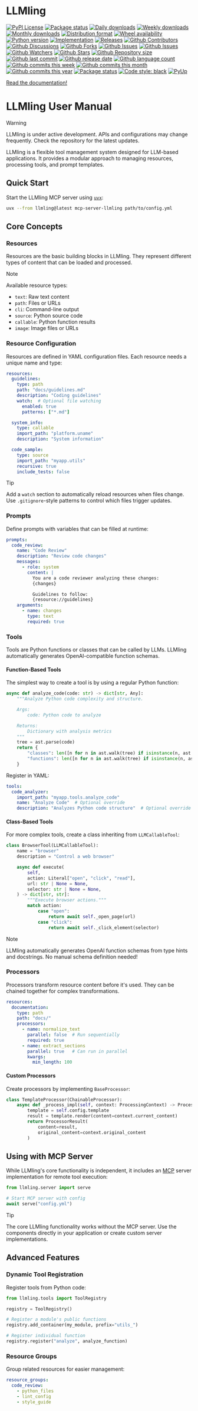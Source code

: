 # LLMling

[![PyPI License](https://img.shields.io/pypi/l/llmling.svg)](https://pypi.org/project/llmling/)
[![Package status](https://img.shields.io/pypi/status/llmling.svg)](https://pypi.org/project/llmling/)
[![Daily downloads](https://img.shields.io/pypi/dd/llmling.svg)](https://pypi.org/project/llmling/)
[![Weekly downloads](https://img.shields.io/pypi/dw/llmling.svg)](https://pypi.org/project/llmling/)
[![Monthly downloads](https://img.shields.io/pypi/dm/llmling.svg)](https://pypi.org/project/llmling/)
[![Distribution format](https://img.shields.io/pypi/format/llmling.svg)](https://pypi.org/project/llmling/)
[![Wheel availability](https://img.shields.io/pypi/wheel/llmling.svg)](https://pypi.org/project/llmling/)
[![Python version](https://img.shields.io/pypi/pyversions/llmling.svg)](https://pypi.org/project/llmling/)
[![Implementation](https://img.shields.io/pypi/implementation/llmling.svg)](https://pypi.org/project/llmling/)
[![Releases](https://img.shields.io/github/downloads/phil65/llmling/total.svg)](https://github.com/phil65/llmling/releases)
[![Github Contributors](https://img.shields.io/github/contributors/phil65/llmling)](https://github.com/phil65/llmling/graphs/contributors)
[![Github Discussions](https://img.shields.io/github/discussions/phil65/llmling)](https://github.com/phil65/llmling/discussions)
[![Github Forks](https://img.shields.io/github/forks/phil65/llmling)](https://github.com/phil65/llmling/forks)
[![Github Issues](https://img.shields.io/github/issues/phil65/llmling)](https://github.com/phil65/llmling/issues)
[![Github Issues](https://img.shields.io/github/issues-pr/phil65/llmling)](https://github.com/phil65/llmling/pulls)
[![Github Watchers](https://img.shields.io/github/watchers/phil65/llmling)](https://github.com/phil65/llmling/watchers)
[![Github Stars](https://img.shields.io/github/stars/phil65/llmling)](https://github.com/phil65/llmling/stars)
[![Github Repository size](https://img.shields.io/github/repo-size/phil65/llmling)](https://github.com/phil65/llmling)
[![Github last commit](https://img.shields.io/github/last-commit/phil65/llmling)](https://github.com/phil65/llmling/commits)
[![Github release date](https://img.shields.io/github/release-date/phil65/llmling)](https://github.com/phil65/llmling/releases)
[![Github language count](https://img.shields.io/github/languages/count/phil65/llmling)](https://github.com/phil65/llmling)
[![Github commits this week](https://img.shields.io/github/commit-activity/w/phil65/llmling)](https://github.com/phil65/llmling)
[![Github commits this month](https://img.shields.io/github/commit-activity/m/phil65/llmling)](https://github.com/phil65/llmling)
[![Github commits this year](https://img.shields.io/github/commit-activity/y/phil65/llmling)](https://github.com/phil65/llmling)
[![Package status](https://codecov.io/gh/phil65/llmling/branch/main/graph/badge.svg)](https://codecov.io/gh/phil65/llmling/)
[![Code style: black](https://img.shields.io/badge/code%20style-black-000000.svg)](https://github.com/psf/black)
[![PyUp](https://pyup.io/repos/github/phil65/llmling/shield.svg)](https://pyup.io/repos/github/phil65/llmling/)

[Read the documentation!](https://phil65.github.io/llmling/)


# LLMling User Manual

> [!WARNING]
> LLMling is under active development. APIs and configurations may change frequently. Check the repository for the latest updates.

LLMling is a flexible tool management system designed for LLM-based applications. It provides a modular approach to managing resources, processing tools, and prompt templates.

## Quick Start

Start the LLMling MCP server using [`uvx`](https://github.com/astral-sh/uv):

```bash
uvx --from llmling@latest mcp-server-llmling path/to/config.yml
```

## Core Concepts

### Resources

Resources are the basic building blocks in LLMling. They represent different types of content that can be loaded and processed.

> [!NOTE]
> Available resource types:
> - `text`: Raw text content
> - `path`: Files or URLs
> - `cli`: Command-line output
> - `source`: Python source code
> - `callable`: Python function results
> - `image`: Image files or URLs

### Resource Configuration

Resources are defined in YAML configuration files. Each resource needs a unique name and type:

```yaml
resources:
  guidelines:
    type: path
    path: "docs/guidelines.md"
    description: "Coding guidelines"
    watch:  # Optional file watching
      enabled: true
      patterns: ["*.md"]

  system_info:
    type: callable
    import_path: "platform.uname"
    description: "System information"

  code_sample:
    type: source
    import_path: "myapp.utils"
    recursive: true
    include_tests: false
```

> [!TIP]
> Add a `watch` section to automatically reload resources when files change. Use `.gitignore`-style patterns to control which files trigger updates.

### Prompts

Define prompts with variables that can be filled at runtime:

```yaml
prompts:
  code_review:
    name: "Code Review"
    description: "Review code changes"
    messages:
      - role: system
        content: |
          You are a code reviewer analyzing these changes:
          {changes}

          Guidelines to follow:
          {resource://guidelines}
    arguments:
      - name: changes
        type: text
        required: true
```

### Tools

Tools are Python functions or classes that can be called by LLMs. LLMling automatically generates OpenAI-compatible function schemas.

#### Function-Based Tools

The simplest way to create a tool is by using a regular Python function:

```python
async def analyze_code(code: str) -> dict[str, Any]:
    """Analyze Python code complexity and structure.

    Args:
        code: Python code to analyze

    Returns:
        Dictionary with analysis metrics
    """
    tree = ast.parse(code)
    return {
        "classes": len([n for n in ast.walk(tree) if isinstance(n, ast.ClassDef)]),
        "functions": len([n for n in ast.walk(tree) if isinstance(n, ast.FunctionDef)])
    }
```

Register in YAML:
```yaml
tools:
  code_analyzer:
    import_path: "myapp.tools.analyze_code"
    name: "Analyze Code"  # Optional override
    description: "Analyzes Python code structure"  # Optional override
```

#### Class-Based Tools

For more complex tools, create a class inheriting from `LLMCallableTool`:

```python
class BrowserTool(LLMCallableTool):
    name = "browser"
    description = "Control a web browser"

    async def execute(
        self,
        action: Literal["open", "click", "read"],
        url: str | None = None,
        selector: str | None = None,
    ) -> dict[str, str]:
        """Execute browser actions."""
        match action:
            case "open":
                return await self._open_page(url)
            case "click":
                return await self._click_element(selector)
```

> [!NOTE]
> LLMling automatically generates OpenAI function schemas from type hints and docstrings. No manual schema definition needed!

### Processors

Processors transform resource content before it's used. They can be chained together for complex transformations.

```yaml
resources:
  documentation:
    type: path
    path: "docs/"
    processors:
      - name: normalize_text
        parallel: false  # Run sequentially
        required: true
      - name: extract_sections
        parallel: true   # Can run in parallel
        kwargs:
          min_length: 100
```

#### Custom Processors

Create processors by implementing `BaseProcessor`:

```python
class TemplateProcessor(ChainableProcessor):
    async def _process_impl(self, context: ProcessingContext) -> ProcessorResult:
        template = self.config.template
        result = template.render(content=context.current_content)
        return ProcessorResult(
            content=result,
            original_content=context.original_content
        )
```

## Using with MCP Server

While LLMling's core functionality is independent, it includes an [MCP](https://github.com/microsoft/mcp) server implementation for remote tool execution:

```python
from llmling.server import serve

# Start MCP server with config
await serve("config.yml")
```

> [!TIP]
> The core LLMling functionality works without the MCP server. Use the components directly in your application or create custom server implementations.

## Advanced Features

### Dynamic Tool Registration

Register tools from Python code:

```python
from llmling.tools import ToolRegistry

registry = ToolRegistry()

# Register a module's public functions
registry.add_container(my_module, prefix="utils_")

# Register individual function
registry.register("analyze", analyze_function)
```

### Resource Groups

Group related resources for easier management:

```yaml
resource_groups:
  code_review:
    - python_files
    - lint_config
    - style_guide
```

